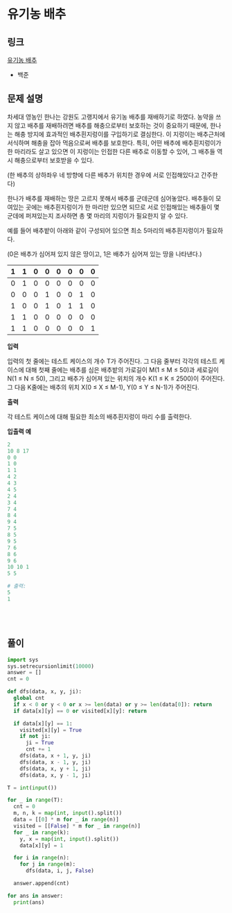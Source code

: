 # 유기농 배추

## 링크

[유기농 배추](https://www.acmicpc.net/problem/1012)

- 백준

## 문제 설명

차세대 영농인 한나는 강원도 고랭지에서 유기농 배추를 재배하기로 하였다. 농약을 쓰지 않고 배추를 재배하려면 배추를 해충으로부터 보호하는 것이 중요하기 때문에, 한나는 해충 방지에 효과적인 배추흰지렁이를 구입하기로 결심한다. 이 지렁이는 배추근처에 서식하며 해충을 잡아 먹음으로써 배추를 보호한다. 특히, 어떤 배추에 배추흰지렁이가 한 마리라도 살고 있으면 이 지렁이는 인접한 다른 배추로 이동할 수 있어, 그 배추들 역시 해충으로부터 보호받을 수 있다.

(한 배추의 상하좌우 네 방향에 다른 배추가 위치한 경우에 서로 인접해있다고 간주한다)

한나가 배추를 재배하는 땅은 고르지 못해서 배추를 군데군데 심어놓았다. 배추들이 모여있는 곳에는 배추흰지렁이가 한 마리만 있으면 되므로 서로 인접해있는 배추들이 몇 군데에 퍼져있는지 조사하면 총 몇 마리의 지렁이가 필요한지 알 수 있다.

예를 들어 배추밭이 아래와 같이 구성되어 있으면 최소 5마리의 배추흰지렁이가 필요하다.

(0은 배추가 심어져 있지 않은 땅이고, 1은 배추가 심어져 있는 땅을 나타낸다.)

| 1   | 1   | 0   | 0   | 0   | 0   | 0   | 0   |
| --- | --- | --- | --- | --- | --- | --- | --- |
| 0   | 1   | 0   | 0   | 0   | 0   | 0   | 0   |
| 0   | 0   | 0   | 1   | 0   | 0   | 1   | 0   |
| 1   | 0   | 0   | 1   | 0   | 1   | 1   | 0   |
| 1   | 1   | 0   | 0   | 0   | 0   | 0   | 0   |
| 1   | 1   | 0   | 0   | 0   | 0   | 0   | 1   |

**입력**

입력의 첫 줄에는 테스트 케이스의 개수 T가 주어진다. 그 다음 줄부터 각각의 테스트 케이스에 대해 첫째 줄에는 배추를 심은 배추밭의 가로길이 M(1 ≤ M ≤ 50)과 세로길이 N(1 ≤ N ≤ 50), 그리고 배추가 심어져 있는 위치의 개수 K(1 ≤ K ≤ 2500)이 주어진다. 그 다음 K줄에는 배추의 위치 X(0 ≤ X ≤ M-1), Y(0 ≤ Y ≤ N-1)가 주어진다.

**출력**

각 테스트 케이스에 대해 필요한 최소의 배추흰지렁이 마리 수를 출력한다.

**입출력 예**

```python
2
10 8 17
0 0
1 0
1 1
4 2
4 3
4 5
2 4
3 4
7 4
8 4
9 4
7 5
8 5
9 5
7 6
8 6
9 6
10 10 1
5 5

# 출력:
5
1
```

<br></br>

## 풀이

```python
import sys
sys.setrecursionlimit(10000)
answer = []
cnt = 0

def dfs(data, x, y, ji):
  global cnt
  if x < 0 or y < 0 or x >= len(data) or y >= len(data[0]): return
  if data[x][y] == 0 or visited[x][y]: return

  if data[x][y] == 1:
    visited[x][y] = True
    if not ji:
      ji = True
      cnt += 1
    dfs(data, x + 1, y, ji)
    dfs(data, x - 1, y, ji)
    dfs(data, x, y + 1, ji)
    dfs(data, x, y - 1, ji)

T = int(input())

for _ in range(T):
  cnt = 0
  m, n, k = map(int, input().split())
  data = [[0] * m for _ in range(n)]
  visited = [[False] * m for _ in range(n)]
  for _ in range(k):
    y, x = map(int, input().split())
    data[x][y] = 1

  for i in range(n):
    for j in range(m):
      dfs(data, i, j, False)

  answer.append(cnt)

for ans in answer:
  print(ans)
```
